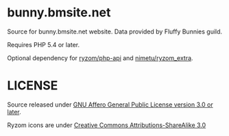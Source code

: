 bunny.bmsite.net
================

Source for bunny.bmsite.net website. Data provided by Fluffy Bunnies guild.

Requires PHP 5.4 or later.

Optional dependency for [ryzom/php-api](https://packagist.org/packages/ryzom/php-api) and [nimetu/ryzom_extra](https://packagist.org/packages/nimetu/ryzom_extra).

LICENSE
=======

Source released under [GNU Affero General Public License version 3.0 or later](https://www.gnu.org/licenses/agpl).

Ryzom icons are under [Creative Commons Attributions-ShareAlike 3.0](https://creativecommons.org/licenses/by-sa/3.0/)

